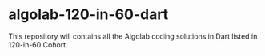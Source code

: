 # algolab-120-in-60-dart
This repository will contains all the Algolab coding solutions in Dart listed in 120-in-60 Cohort. 
